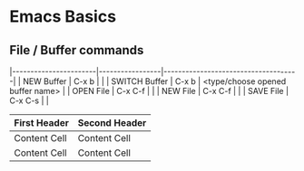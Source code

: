 # Emacs Basics

## File / Buffer commands

|-----------------------|-----------------|-------------------------------------|
| NEW       Buffer      |     C-x b       |   <new buffer name>                 |
| SWITCH    Buffer      |     C-x b       |   <type/choose opened buffer name>  |
| OPEN      File        |     C-x C-f     |   <browse>                          |
| NEW       File        |     C-x C-f     |   <new file name>                   |
| SAVE      File        |     C-x C-s     |   <enter>                           |


| First Header  | Second Header |
| ------------- | ------------- |
| Content Cell  | Content Cell  |
| Content Cell  | Content Cell  |
